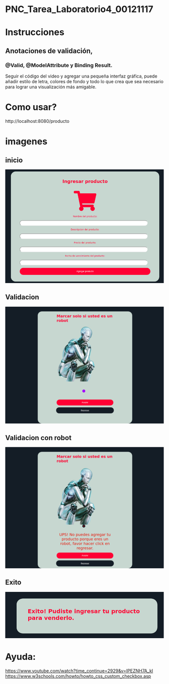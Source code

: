 # PNC_Tarea_Laboratorio4_00121117
# Instrucciones 
## Anotaciones de validación,

### @Valid, @ModelAttribute y Binding Result.

Seguir el código del video y agregar una pequeña interfaz gráfica, puede añadir estilo de letra, colores de fondo y todo lo que crea que sea necesario para lograr una visualización más amigable.

# Como usar?
http://localhost:8080/producto

# imagenes
## inicio
![](https://github.com/00121117-Archivos/PNC-Archivos/blob/master/Labo4/producto.png)
## Validacion
![](https://github.com/00121117-Archivos/PNC-Archivos/blob/master/Labo4/Validacion.png)
## Validacion con robot
![](https://github.com/00121117-Archivos/PNC-Archivos/blob/master/Labo4/robot.png)
## Exito
![](https://github.com/00121117-Archivos/PNC-Archivos/blob/master/Labo4/exito.png)
# Ayuda:
https://www.youtube.com/watch?time_continue=2929&v=IPEZNH7A_kI
https://www.w3schools.com/howto/howto_css_custom_checkbox.asp
